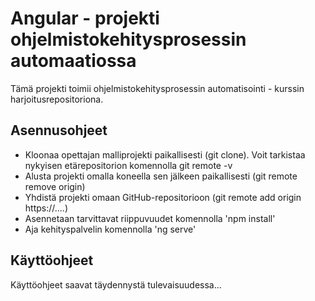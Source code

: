 # Angular - projekti ohjelmistokehitysprosessin automaatiossa
Tämä projekti toimii ohjelmistokehitysprosessin automatisointi - kurssin harjoitusrepositoriona.

## Asennusohjeet
- Kloonaa opettajan malliprojekti paikallisesti (git clone). Voit tarkistaa nykyisen etärepositorion komennolla
  git remote -v
- Alusta projekti omalla koneella sen jälkeen paikallisesti (git remote remove origin)
- Yhdistä projekti omaan GitHub-repositorioon (git remote add origin https://....)
- Asennetaan tarvittavat riippuvuudet komennolla 'npm install'
- Aja kehityspalvelin komennolla 'ng serve'

## Käyttöohjeet
Käyttöohjeet saavat täydennystä tulevaisuudessa...
